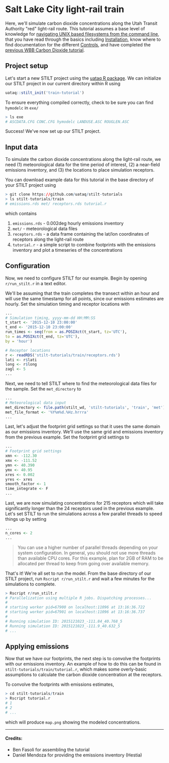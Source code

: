 # Salt Lake City light-rail train

Here, we'll simulate carbon dioxide concentrations along the Utah Transit Authority "red" light-rail route. This tutorial assumes a base level of knowledge for [navigating UNIX based filesystems from the command line](https://www.digitalocean.com/community/tutorials/basic-linux-navigation-and-file-management), that you have read through the basics including [Installation](/installation.md), know where to find documentation for the different [Controls](/controls.md), and have completed the [previous WBB Carbon Dioxide tutorial](/wbb-carbon-dioxide.md).


## Project setup

Let's start a new STILT project using the [uataq R package](https://github.com/benfasoli/uataq). We can initialize our STILT project in our current directory within R using

```r
uataq::stilt_init('train-tutorial')
```

To ensure everything compiled correctly, check to be sure you can find `hymodelc` in `exe/`

```r
> ls exe
# ASCDATA.CFG CONC.CFG hymodelc LANDUSE.ASC ROUGLEN.ASC
```

Success! We've now set up our STILT project.


## Input data

To simulate the carbon dioxide concentrations along the light-rail route, we need (1) meteorological data for the time period of interest, (2) a near-field emissions inventory, and (3) the locations to place simulation receptors.

You can download example data for this tutorial in the base directory of your STILT project using

```r
> git clone https://github.com/uataq/stilt-tutorials
> ls stilt-tutorials/train
# emissions.rds met/ receptors.rds tutorial.r
```

which contains

1. `emissions.rds` - 0.002deg hourly emissions inventory
1. `met/` - meteorological data files
1. `receptors.rds` - a data frame containing the lat/lon coordinates of receptors along the light-rail route
1. `tutorial.r` - a simple script to combine footprints with the emissions inventory and plot a timeseries of the concentrations


## Configuration

Now, we need to configure STILT for our example. Begin by opening `r/run_stilt.r` in a text editor.

We'll be assuming that the train completes the transect within an hour and will use the same timestamp for all points, since our emissions estimates are hourly. Set the simulation timing and receptor locations with

```r
...
# Simulation timing, yyyy-mm-dd HH:MM:SS
t_start <- '2015-12-10 23:00:00'
t_end <- '2015-12-10 23:00:00'
run_times <- seq(from = as.POSIXct(t_start, tz='UTC'),
to = as.POSIXct(t_end, tz='UTC'),
by = 'hour')

# Receptor locations
r <- readRDS('stilt-tutorials/train/receptors.rds')
lati <- r$lati
long <- r$long
zagl <- 5
...
```

Next, we need to tell STILT where to find the meteorological data files for the sample. Set the `met_directory` to

```r
...
# Meteorological data input
met_directory <- file.path(stilt_wd, 'stilt-tutorials', 'train', 'met')
met_file_format <- '%Y%m%d.%Hz.hrrra'
...
```

Last, let's adjust the footprint grid settings so that it uses the same domain as our emissions inventory. We'll use the same grid and emissions inventory from the previous example. Set the footprint grid settings to

```r
...
# Footprint grid settings
xmn <- -112.30
xmx <- -111.52
ymn <- 40.390
ymx <- 40.95
xres <- 0.002
yres <- xres
smooth_factor <- 1
time_integrate <- F
...
```

Last, we are now simulating concentrations for 215 receptors which will take significantly longer than the 24 receptors used in the previous example. Let's set STILT to run the simulations across a few parallel threads to speed things up by setting

```r
...
n_cores <- 2
...
```

> You can use a higher number of parallel threads depending on your system configuration. In general, you should not use more threads than available CPU cores. For this example, plan for 2GB of RAM to be allocated per thread to keep from going over available memory.

That's it! We're all set to run the model. From the base directory of our STILT project, run `Rscript r/run_stilt.r` and wait a few minutes for the simulations to complete.

```r
> Rscript r/run_stilt.r
# Parallelization using multiple R jobs. Dispatching processes...
#
# starting worker pid=67900 on localhost:11096 at 13:16:36.722
# starting worker pid=67901 on localhost:11096 at 13:16:36.737
#
# Running simulation ID: 2015121023_-111.84_40.768_5
# Running simulation ID: 2015121023_-111.9_40.632_5
# ...
```


## Applying emissions

Now that we have our footprints, the next step is to convolve the footprints with our emissions inventory. An example of how to do this can be found in `stilt-tutorials/train/tutorial.r`, which makes some overly-basic assumptions to calculate the carbon dioxide concentration at the receptors.

To convolve the footprints with emissions estimates,

```r
> cd stilt-tutorials/train
> Rscript tutorial.r
# 1
# 2
# ...
```

which will produce `map.png` showing the modeled concentrations.

---

#### Credits:
- Ben Fasoli for assembling the tutorial
- Daniel Mendoza for providing the emissions inventory (Hestia)
